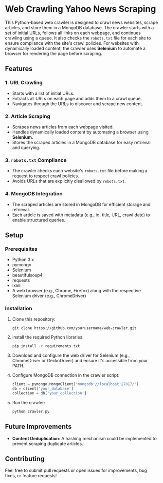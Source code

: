 # Web Crawling Yahoo News Scraping

This Python-based web crawler is designed to crawl news websites, scrape articles, and store them in a MongoDB database. The crawler starts with a set of initial URLs, follows all links on each webpage, and continues crawling using a queue. It also checks the `robots.txt` file for each site to ensure compliance with the site's crawl policies. For websites with dynamically loaded content, the crawler uses **Selenium** to automate a browser for rendering the page before scraping.

## Features

### 1. URL Crawling
- Starts with a list of initial URLs.
- Extracts all URLs on each page and adds them to a crawl queue.
- Navigates through the URLs to discover and scrape new content.

### 2. Article Scraping
- Scrapes news articles from each webpage visited.
- Handles dynamically loaded content by automating a browser using **Selenium**.
- Stores the scraped articles in a MongoDB database for easy retrieval and querying.

### 3. `robots.txt` Compliance
- The crawler checks each website's `robots.txt` file before making a request to respect crawl policies.
- Avoids URLs that are explicitly disallowed by `robots.txt`.

### 4. MongoDB Integration
- The scraped articles are stored in MongoDB for efficient storage and retrieval.
- Each article is saved with metadata (e.g., id, title, URL, crawl date) to enable structured queries.

## Setup

### Prerequisites
- Python 3.x
- pymongo
- Selenium
- beautifulsoup4
- requests
- lxml
- A web browser (e.g., Chrome, Firefox) along with the respective Selenium driver (e.g., ChromeDriver)

### Installation

1. Clone this repository:
    ```bash
    git clone https://github.com/yourusername/web-crawler.git
    ```

2. Install the required Python libraries:
    ```bash
    pip install -r requirements.txt
    ```

3. Download and configure the web driver for Selenium (e.g., ChromeDriver or GeckoDriver) and ensure it's accessible from your PATH.

4. Configure MongoDB connection in the crawler script:
    ```python
    client = pymongo.MongoClient('mongodb://localhost:27017/')
    db = client['your_database']
    collection = db['your_collection']
    ```

5. Run the crawler:
    ```bash
    python crawler.py
    ```

## Future Improvements

- **Content Deduplication**: A hashing mechanism could be implemented to prevent scraping duplicate articles.

## Contributing
Feel free to submit pull requests or open issues for improvements, bug fixes, or feature requests!
